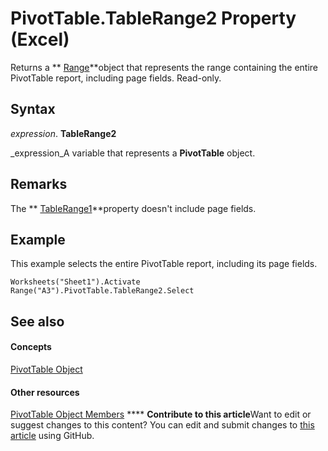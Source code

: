 
# PivotTable.TableRange2 Property (Excel)

Returns a  ** [Range](b8207778-0dcc-4570-1234-f130532cc8cd.md)**object that represents the range containing the entire PivotTable report, including page fields. Read-only.


## Syntax

 _expression_. **TableRange2**

 _expression_A variable that represents a  **PivotTable** object.


## Remarks

The  ** [TableRange1](4dfea643-3299-82ee-a770-b961904eec7f.md)**property doesn't include page fields.


## Example

This example selects the entire PivotTable report, including its page fields.


```
Worksheets("Sheet1").Activate 
Range("A3").PivotTable.TableRange2.Select 

```


## See also


#### Concepts


 [PivotTable Object](a9c1d4a0-78a9-f9a6-6daf-91cb63e45842.md)
#### Other resources


 [PivotTable Object Members](8e8d1692-cf32-63c6-a1f6-54ddcc2a4964.md)
****   **Contribute to this article**Want to edit or suggest changes to this content? You can edit and submit changes to  [this article](https://github.com/jhershey00/VBA_Excel_Test/OpenXMLCon/articles/7a1ab832-baa1-f461-7036-53a0593695e7.md) using GitHub.

